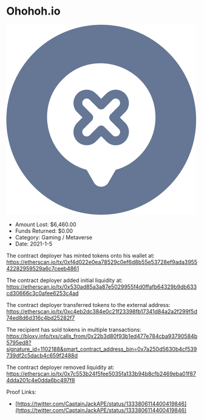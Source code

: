 # Ohohoh.io
![Ohohoh.io](/rektimages/Ohohoh.io.png)
- Amount Lost: $6,460.00
- Funds Returned: $0.00
- Category: Gaming / Metaverse
- Date: 2021-1-5

The contract deployer has minted tokens onto his wallet at:  
https://etherscan.io/tx/0xf4d022e0ea78529c0ef6d8b55e53728ef9ada395542282959529a6c7ceeb4861  
  
The contract deployer added initial liquidity at:  
https://etherscan.io/tx/0x530ad85a3a87e5029955f4d0ffafb64329b9db633cd30666c3c0afee6253c4ad  
  
The contract deployer transferred tokens to the external address:  
https://etherscan.io/tx/0xc4eb2dc384e0c21f23398fb17341d84a2a2f299f5d74ed8d6d316c4bd25282f7  
  
The recipient has sold tokens in multiple transactions:  
https://bloxy.info/txs/calls_from/0x22b3d80f93b1ed477e784cba93790584b5795ed8?signature_id=1102188&smart_contract_address_bin=0x7a250d5630b4cf539739df2c5dacb4c659f2488d  
  
The contract deployer removed liquidity at:  
https://etherscan.io/tx/0x7c553b24f5fee5035fa133b94b8cfb2469eba01f874dda201c4e0dda6bc497f8


Proof Links:
- [https://twitter.com/CaptainJackAPE/status/1333806114400419846](https://twitter.com/CaptainJackAPE/status/1333806114400419846)


